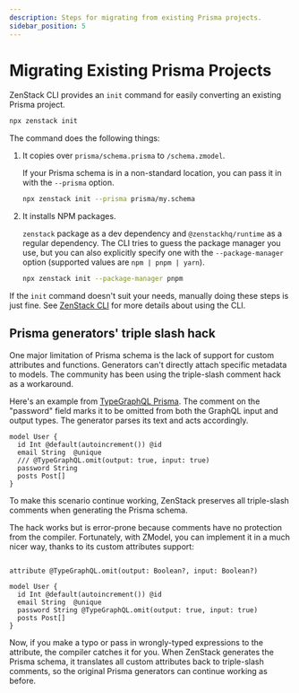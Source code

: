 ```yaml
---
description: Steps for migrating from existing Prisma projects.
sidebar_position: 5
---
```


# Migrating Existing Prisma Projects

ZenStack CLI provides an `init` command for easily converting an existing Prisma project.

```bash
npx zenstack init
```

The command does the following things:

1. It copies over `prisma/schema.prisma` to `/schema.zmodel`.

    If your Prisma schema is in a non-standard location, you can pass it in with the `--prisma` option.

    ```bash
    npx zenstack init --prisma prisma/my.schema
    ```

1. It installs NPM packages.

    `zenstack` package as a dev dependency and `@zenstackhq/runtime` as a regular dependency. The CLI tries to guess the package manager you use, but you can also explicitly specify one with the `--package-manager` option (supported values are `npm | pnpm | yarn`).

    ```bash
    npx zenstack init --package-manager pnpm
    ```

If the `init` command doesn't suit your needs, manually doing these steps is just fine. See [ZenStack CLI](/docs/reference/cli) for more details about using the CLI.

## Prisma generators' triple slash hack

One major limitation of Prisma schema is the lack of support for custom attributes and functions. Generators can't directly attach specific metadata to models. The community has been using the triple-slash comment hack as a workaround.

Here's an example from [TypeGraphQL Prisma](https://prisma.typegraphql.com/). The comment on the "password" field marks it to be omitted from both the GraphQL input and output types. The generator parses its text and acts accordingly.

```prisma title='schema.prisma'
model User {
  id Int @default(autoincrement()) @id
  email String  @unique
  /// @TypeGraphQL.omit(output: true, input: true)
  password String
  posts Post[]
}
```

To make this scenario continue working, ZenStack preserves all triple-slash comments when generating the Prisma schema.

The hack works but is error-prone because comments have no protection from the compiler. Fortunately, with ZModel, you can implement it in a much nicer way, thanks to its custom attributes support:

```prisma title='schema.zmodel'

attribute @TypeGraphQL.omit(output: Boolean?, input: Boolean?)

model User {
  id Int @default(autoincrement()) @id
  email String  @unique
  password String @TypeGraphQL.omit(output: true, input: true)
  posts Post[]
}
```

Now, if you make a typo or pass in wrongly-typed expressions to the attribute, the compiler catches it for you. When ZenStack generates the Prisma schema, it translates all custom attributes back to triple-slash comments, so the original Prisma generators can continue working as before.
